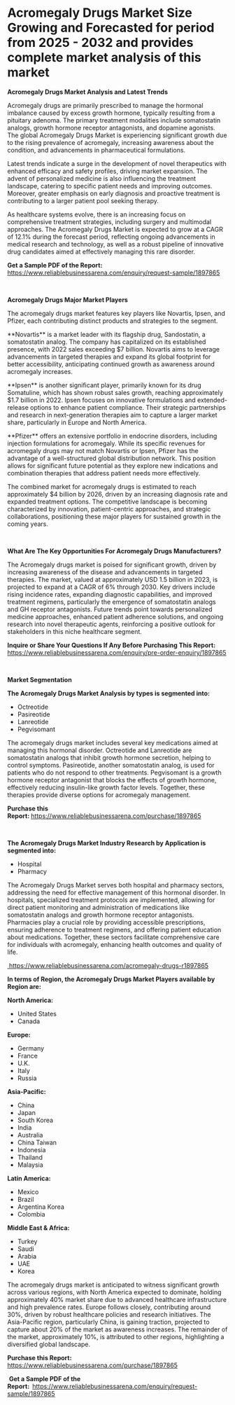 <p><h1>Acromegaly Drugs Market Size Growing and Forecasted for period from 2025 - 2032 and provides complete market analysis of this market</h1></p><p><strong>Acromegaly Drugs Market Analysis and Latest Trends</strong></p>
<p><p>Acromegaly drugs are primarily prescribed to manage the hormonal imbalance caused by excess growth hormone, typically resulting from a pituitary adenoma. The primary treatment modalities include somatostatin analogs, growth hormone receptor antagonists, and dopamine agonists. The global Acromegaly Drugs Market is experiencing significant growth due to the rising prevalence of acromegaly, increasing awareness about the condition, and advancements in pharmaceutical formulations. </p><p>Latest trends indicate a surge in the development of novel therapeutics with enhanced efficacy and safety profiles, driving market expansion. The advent of personalized medicine is also influencing the treatment landscape, catering to specific patient needs and improving outcomes. Moreover, greater emphasis on early diagnosis and proactive treatment is contributing to a larger patient pool seeking therapy.</p><p>As healthcare systems evolve, there is an increasing focus on comprehensive treatment strategies, including surgery and multimodal approaches. The Acromegaly Drugs Market is expected to grow at a CAGR of 12.1% during the forecast period, reflecting ongoing advancements in medical research and technology, as well as a robust pipeline of innovative drug candidates aimed at effectively managing this rare disorder.</p></p>
<p><strong>Get a Sample PDF of the Report:&nbsp;</strong> <a href="https://www.reliablebusinessarena.com/enquiry/request-sample/1897865?utm_campaign=2719&utm_medium=2&utm_source=Github&utm_content=ia&utm_term=19042025&utm_id=acromegaly-drugs">https://www.reliablebusinessarena.com/enquiry/request-sample/1897865</a></p>
<p>&nbsp;</p>
<p><strong>Acromegaly Drugs Major Market Players</strong></p>
<p><p>The acromegaly drugs market features key players like Novartis, Ipsen, and Pfizer, each contributing distinct products and strategies to the segment. </p><p>**Novartis** is a market leader with its flagship drug, Sandostatin, a somatostatin analog. The company has capitalized on its established presence, with 2022 sales exceeding $7 billion. Novartis aims to leverage advancements in targeted therapies and expand its global footprint for better accessibility, anticipating continued growth as awareness around acromegaly increases.</p><p>**Ipsen** is another significant player, primarily known for its drug Somatuline, which has shown robust sales growth, reaching approximately $1.7 billion in 2022. Ipsen focuses on innovative formulations and extended-release options to enhance patient compliance. Their strategic partnerships and research in next-generation therapies aim to capture a larger market share, particularly in Europe and North America.</p><p>**Pfizer** offers an extensive portfolio in endocrine disorders, including injection formulations for acromegaly. While its specific revenues for acromegaly drugs may not match Novartis or Ipsen, Pfizer has the advantage of a well-structured global distribution network. This position allows for significant future potential as they explore new indications and combination therapies that address patient needs more effectively.</p><p>The combined market for acromegaly drugs is estimated to reach approximately $4 billion by 2026, driven by an increasing diagnosis rate and expanded treatment options. The competitive landscape is becoming characterized by innovation, patient-centric approaches, and strategic collaborations, positioning these major players for sustained growth in the coming years.</p></p>
<p>&nbsp;</p>
<p><strong>What Are The Key Opportunities For Acromegaly Drugs Manufacturers?</strong></p>
<p><p>The Acromegaly drugs market is poised for significant growth, driven by increasing awareness of the disease and advancements in targeted therapies. The market, valued at approximately USD 1.5 billion in 2023, is projected to expand at a CAGR of 6% through 2030. Key drivers include rising incidence rates, expanding diagnostic capabilities, and improved treatment regimens, particularly the emergence of somatostatin analogs and GH receptor antagonists. Future trends point towards personalized medicine approaches, enhanced patient adherence solutions, and ongoing research into novel therapeutic agents, reinforcing a positive outlook for stakeholders in this niche healthcare segment.</p></p>
<p><strong>Inquire or Share Your Questions If Any Before Purchasing This Report:</strong> <a href="https://www.reliablebusinessarena.com/enquiry/pre-order-enquiry/1897865?utm_campaign=2719&utm_medium=2&utm_source=Github&utm_content=ia&utm_term=19042025&utm_id=acromegaly-drugs">https://www.reliablebusinessarena.com/enquiry/pre-order-enquiry/1897865</a></p>
<p>&nbsp;</p>
<p><strong>Market Segmentation</strong></p>
<p><strong>The Acromegaly Drugs Market Analysis by types is segmented into:</strong></p>
<p><ul><li>Octreotide</li><li>Pasireotide</li><li>Lanreotide</li><li>Pegvisomant</li></ul></p>
<p><p>The acromegaly drugs market includes several key medications aimed at managing this hormonal disorder. Octreotide and Lanreotide are somatostatin analogs that inhibit growth hormone secretion, helping to control symptoms. Pasireotide, another somatostatin analog, is used for patients who do not respond to other treatments. Pegvisomant is a growth hormone receptor antagonist that blocks the effects of growth hormone, effectively reducing insulin-like growth factor levels. Together, these therapies provide diverse options for acromegaly management.</p></p>
<p><strong>Purchase this Report:&nbsp;</strong><a href="https://www.reliablebusinessarena.com/purchase/1897865?utm_campaign=2719&utm_medium=2&utm_source=Github&utm_content=ia&utm_term=19042025&utm_id=acromegaly-drugs">https://www.reliablebusinessarena.com/purchase/1897865</a></p>
<p>&nbsp;</p>
<p><strong>The Acromegaly Drugs Market Industry Research by Application is segmented into:</strong></p>
<p><ul><li>Hospital</li><li>Pharmacy</li></ul></p>
<p><p>The Acromegaly Drugs Market serves both hospital and pharmacy sectors, addressing the need for effective management of this hormonal disorder. In hospitals, specialized treatment protocols are implemented, allowing for direct patient monitoring and administration of medications like somatostatin analogs and growth hormone receptor antagonists. Pharmacies play a crucial role by providing accessible prescriptions, ensuring adherence to treatment regimens, and offering patient education about medications. Together, these sectors facilitate comprehensive care for individuals with acromegaly, enhancing health outcomes and quality of life.</p></p>
<p><a href="https://www.reliablebusinessarena.com/acromegaly-drugs-r1897865?utm_campaign=2719&utm_medium=2&utm_source=Github&utm_content=ia&utm_term=19042025&utm_id=acromegaly-drugs">&nbsp;https://www.reliablebusinessarena.com/acromegaly-drugs-r1897865</a></p>
<p><strong>In terms of Region, the Acromegaly Drugs Market Players available by Region are:</strong></p>
<p>
    <p> <strong> North America: </strong>
        <ul>
            <li>United States</li>
            <li>Canada</li>
        </ul>
        </p> 
    <p> <strong> Europe: </strong>
        <ul>
            <li>Germany</li>
            <li>France</li>
            <li>U.K.</li>
            <li>Italy</li>
            <li>Russia</li>
        </ul>
        </p> 
    <p> <strong> Asia-Pacific: </strong>
        <ul>
            <li>China</li>
            <li>Japan</li>
            <li>South Korea</li>
            <li>India</li>
            <li>Australia</li>
            <li>China Taiwan</li>
            <li>Indonesia</li>
            <li>Thailand</li>
            <li>Malaysia</li>
        </ul>
        </p> 
    <p> <strong> Latin America: </strong>
        <ul>
            <li>Mexico</li>
            <li>Brazil</li>
            <li>Argentina Korea</li>
            <li>Colombia</li>
        </ul>
        </p> 
    <p> <strong> Middle East & Africa: </strong>
        <ul>
            <li>Turkey</li>
            <li>Saudi</li>
            <li>Arabia</li>
            <li>UAE</li>
            <li>Korea</li>
        </ul>
    </p>
    </p>
<p><p>The acromegaly drugs market is anticipated to witness significant growth across various regions, with North America expected to dominate, holding approximately 40% market share due to advanced healthcare infrastructure and high prevalence rates. Europe follows closely, contributing around 30%, driven by robust healthcare policies and research initiatives. The Asia-Pacific region, particularly China, is gaining traction, projected to capture about 20% of the market as awareness increases. The remainder of the market, approximately 10%, is attributed to other regions, highlighting a diversified global landscape.</p></p>
<p><strong>Purchase this Report: </strong><a href="https://www.reliablebusinessarena.com/purchase/1897865?utm_campaign=2719&utm_medium=2&utm_source=Github&utm_content=ia&utm_term=19042025&utm_id=acromegaly-drugs">https://www.reliablebusinessarena.com/purchase/1897865</a></p>
<p>&nbsp;<strong>Get a Sample PDF of the Report:&nbsp;&nbsp;</strong><a href="https://www.reliablebusinessarena.com/enquiry/request-sample/1897865?utm_campaign=2719&utm_medium=2&utm_source=Github&utm_content=ia&utm_term=19042025&utm_id=acromegaly-drugs">https://www.reliablebusinessarena.com/enquiry/request-sample/1897865</a></p>
<p><strong></strong></p>
<p><p></p><p></p><p></p></p>